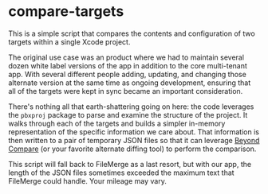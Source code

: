 # compare-targets

This is a simple script that compares the contents and configuration of two targets within a single Xcode project.

The original use case was an product where we had to maintain several dozen white label versions of the app in addition to the core multi-tenant app. With several different people adding, updating, and changing those alternate version at the same time as ongoing development, ensuring that all of the targets were kept in sync became an important consideration.

There's nothing all that earth-shattering going on here: the code leverages the `pbxproj` package to parse and examine the structure of the project. It walks through each of the targets and builds a simpler in-memory representation of the specific information we care about. That information is then written to a pair of temporary JSON files so that it can leverage [Beyond Compare](https://www.scootersoftware.com) (or your favorite alternate diffing tool) to perform the comparison.

This script will fall back to FileMerge as a last resort, but with our app, the length of the JSON files sometimes exceeded the maximum text that FileMerge could handle. Your mileage may vary.
